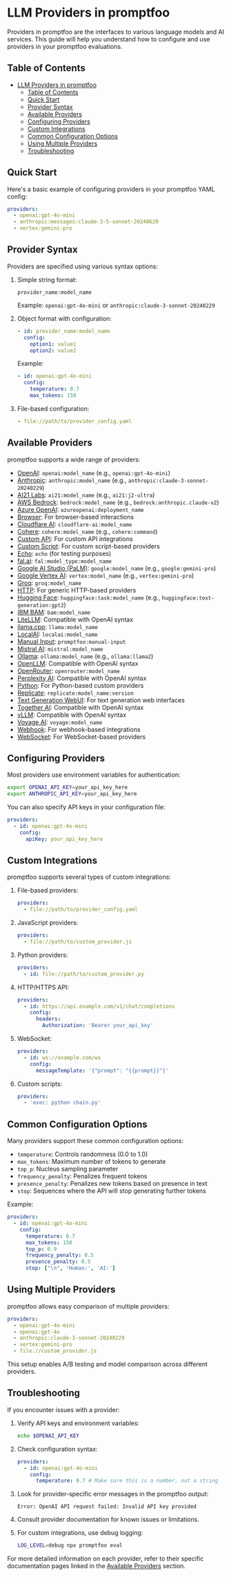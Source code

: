 # LLM Providers in promptfoo

Providers in promptfoo are the interfaces to various language models and AI services. This guide will help you understand how to configure and use providers in your promptfoo evaluations.

## Table of Contents

- [LLM Providers in promptfoo](#llm-providers-in-promptfoo)
  - [Table of Contents](#table-of-contents)
  - [Quick Start](#quick-start)
  - [Provider Syntax](#provider-syntax)
  - [Available Providers](#available-providers)
  - [Configuring Providers](#configuring-providers)
  - [Custom Integrations](#custom-integrations)
  - [Common Configuration Options](#common-configuration-options)
  - [Using Multiple Providers](#using-multiple-providers)
  - [Troubleshooting](#troubleshooting)

## Quick Start

Here's a basic example of configuring providers in your promptfoo YAML config:

```yaml
providers:
  - openai:gpt-4o-mini
  - anthropic:messages:claude-3-5-sonnet-20240620
  - vertex:gemini-pro
```

## Provider Syntax

Providers are specified using various syntax options:

1. Simple string format:

   ```
   provider_name:model_name
   ```

   Example: `openai:gpt-4o-mini` or `anthropic:claude-3-sonnet-20240229`

2. Object format with configuration:

   ```yaml
   - id: provider_name:model_name
     config:
       option1: value1
       option2: value2
   ```

   Example:

   ```yaml
   - id: openai:gpt-4o-mini
     config:
       temperature: 0.7
       max_tokens: 150
   ```

3. File-based configuration:

   ```yaml
   - file://path/to/provider_config.yaml
   ```

## Available Providers

promptfoo supports a wide range of providers:

- [OpenAI](./openai.md): `openai:model_name` (e.g., `openai:gpt-4o-mini`)
- [Anthropic](./anthropic.md): `anthropic:model_name` (e.g., `anthropic:claude-3-sonnet-20240229`)
- [AI21 Labs](./ai21.md): `ai21:model_name` (e.g., `ai21:j2-ultra`)
- [AWS Bedrock](./aws-bedrock.md): `bedrock:model_name` (e.g., `bedrock:anthropic.claude-v2`)
- [Azure OpenAI](./azure.md): `azureopenai:deployment_name`
- [Browser](./browser.md): For browser-based interactions
- [Cloudflare AI](./cloudflare-ai.md): `cloudflare-ai:model_name`
- [Cohere](./cohere.md): `cohere:model_name` (e.g., `cohere:command`)
- [Custom API](./custom-api.md): For custom API integrations
- [Custom Script](./custom-script.md): For custom script-based providers
- [Echo](./echo.md): `echo` (for testing purposes)
- [fal.ai](./fal.md): `fal:model_type:model_name`
- [Google AI Studio (PaLM)](./palm.md): `google:model_name` (e.g., `google:gemini-pro`)
- [Google Vertex AI](./vertex.md): `vertex:model_name` (e.g., `vertex:gemini-pro`)
- [Groq](./groq.md): `groq:model_name`
- [HTTP](./http.md): For generic HTTP-based providers
- [Hugging Face](./huggingface.md): `huggingface:task:model_name` (e.g., `huggingface:text-generation:gpt2`)
- [IBM BAM](./ibm-bam.md): `bam:model_name`
- [LiteLLM](./litellm.md): Compatible with OpenAI syntax
- [llama.cpp](./llama.cpp.md): `llama:model_name`
- [LocalAI](./localai.md): `localai:model_name`
- [Manual Input](./manual-input.md): `promptfoo:manual-input`
- [Mistral AI](./mistral.md): `mistral:model_name`
- [Ollama](./ollama.md): `ollama:model_name` (e.g., `ollama:llama2`)
- [OpenLLM](./openllm.md): Compatible with OpenAI syntax
- [OpenRouter](./openrouter.md): `openrouter:model_name`
- [Perplexity AI](./perplexity.md): Compatible with OpenAI syntax
- [Python](./python.md): For Python-based custom providers
- [Replicate](./replicate.md): `replicate:model_name:version`
- [Text Generation WebUI](./text-generation-webui.md): For text generation web interfaces
- [Together AI](./togetherai.md): Compatible with OpenAI syntax
- [vLLM](./vllm.md): Compatible with OpenAI syntax
- [Voyage AI](./voyage.md): `voyage:model_name`
- [Webhook](./webhook.md): For webhook-based integrations
- [WebSocket](./websocket.md): For WebSocket-based providers

## Configuring Providers

Most providers use environment variables for authentication:

```sh
export OPENAI_API_KEY=your_api_key_here
export ANTHROPIC_API_KEY=your_api_key_here
```

You can also specify API keys in your configuration file:

```yaml
providers:
  - id: openai:gpt-4o-mini
    config:
      apiKey: your_api_key_here
```

## Custom Integrations

promptfoo supports several types of custom integrations:

1. File-based providers:

   ```yaml
   providers:
     - file://path/to/provider_config.yaml
   ```

2. JavaScript providers:

   ```yaml
   providers:
     - file://path/to/custom_provider.js
   ```

3. Python providers:

   ```yaml
   providers:
     - id: file://path/to/custom_provider.py
   ```

4. HTTP/HTTPS API:

   ```yaml
   providers:
     - id: https://api.example.com/v1/chat/completions
       config:
         headers:
           Authorization: 'Bearer your_api_key'
   ```

5. WebSocket:

   ```yaml
   providers:
     - id: ws://example.com/ws
       config:
         messageTemplate: '{"prompt": "{{prompt}}"}'
   ```

6. Custom scripts:

   ```yaml
   providers:
     - 'exec: python chain.py'
   ```

## Common Configuration Options

Many providers support these common configuration options:

- `temperature`: Controls randomness (0.0 to 1.0)
- `max_tokens`: Maximum number of tokens to generate
- `top_p`: Nucleus sampling parameter
- `frequency_penalty`: Penalizes frequent tokens
- `presence_penalty`: Penalizes new tokens based on presence in text
- `stop`: Sequences where the API will stop generating further tokens

Example:

```yaml
providers:
  - id: openai:gpt-4o-mini
    config:
      temperature: 0.7
      max_tokens: 150
      top_p: 0.9
      frequency_penalty: 0.5
      presence_penalty: 0.5
      stop: ["\n", 'Human:', 'AI:']
```

## Using Multiple Providers

promptfoo allows easy comparison of multiple providers:

```yaml
providers:
  - openai:gpt-4o-mini
  - openai:gpt-4o
  - anthropic:claude-3-sonnet-20240229
  - vertex:gemini-pro
  - file://custom_provider.js
```

This setup enables A/B testing and model comparison across different providers.

## Troubleshooting

If you encounter issues with a provider:

1. Verify API keys and environment variables:

   ```sh
   echo $OPENAI_API_KEY
   ```

2. Check configuration syntax:

   ```yaml
   providers:
     - id: openai:gpt-4o-mini
       config:
         temperature: 0.7 # Make sure this is a number, not a string
   ```

3. Look for provider-specific error messages in the promptfoo output:

   ```
   Error: OpenAI API request failed: Invalid API key provided
   ```

4. Consult provider documentation for known issues or limitations.

5. For custom integrations, use debug logging:

   ```sh
   LOG_LEVEL=debug npx promptfoo eval
   ```

For more detailed information on each provider, refer to their specific documentation pages linked in the [Available Providers](#available-providers) section.
